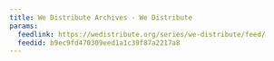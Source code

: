 ```yaml
---
title: We Distribute Archives - We Distribute
params:
  feedlink: https://wedistribute.org/series/we-distribute/feed/
  feedid: b9ec9fd470309eed1a1c39f87a2217a8
---
```

